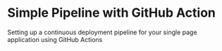 # Simple Pipeline with GitHub Action

Setting up a continuous deployment pipeline for your single page application using GitHub Actions
